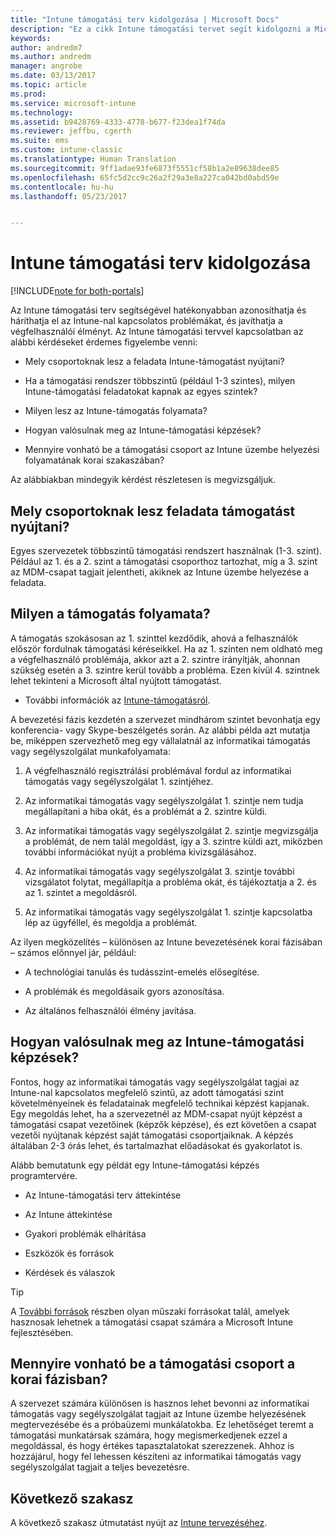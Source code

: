 ```yaml
---
title: "Intune támogatási terv kidolgozása | Microsoft Docs"
description: "Ez a cikk Intune támogatási tervet segít kidolgozni a Microsoft Intune kizárólag felhőalapú megtervezéséhez és implementációjához."
keywords: 
author: andredm7
ms.author: andredm
manager: angrobe
ms.date: 03/13/2017
ms.topic: article
ms.prod: 
ms.service: microsoft-intune
ms.technology: 
ms.assetid: b9428769-4333-4778-b677-f23dea1f74da
ms.reviewer: jeffbu, cgerth
ms.suite: ems
ms.custom: intune-classic
ms.translationtype: Human Translation
ms.sourcegitcommit: 9ff1adae93fe6873f5551cf58b1a2e89638dee85
ms.openlocfilehash: 65fc5d2cc9c26a2f29a3e8a227ca042bd0abd59e
ms.contentlocale: hu-hu
ms.lasthandoff: 05/23/2017


---
```


# <a name="develop-an-intune-support-plan"></a>Intune támogatási terv kidolgozása

[!INCLUDE[note for both-portals](../includes/note-for-both-portals.md)]

Az Intune támogatási terv segítségével hatékonyabban azonosíthatja és háríthatja el az Intune-nal kapcsolatos problémákat, és javíthatja a végfelhasználói élményt. Az Intune támogatási tervvel kapcsolatban az alábbi kérdéseket érdemes figyelembe venni:

-   Mely csoportoknak lesz a feladata Intune-támogatást nyújtani?

-   Ha a támogatási rendszer többszintű (például 1-3 szintes), milyen Intune-támogatási feladatokat kapnak az egyes szintek?

-   Milyen lesz az Intune-támogatás folyamata?

-   Hogyan valósulnak meg az Intune-támogatási képzések?

-   Mennyire vonható be a támogatási csoport az Intune üzembe helyezési folyamatának korai szakaszában?

Az alábbiakban mindegyik kérdést részletesen is megvizsgáljuk.

## <a name="which-teams-are-responsible-for-providing-support"></a>Mely csoportoknak lesz feladata támogatást nyújtani?

Egyes szervezetek többszintű támogatási rendszert használnak (1-3. szint). Például az 1. és a 2. szint a támogatási csoporthoz tartozhat, míg a 3. szint az MDM-csapat tagjait jelentheti, akiknek az Intune üzembe helyezése a feladata.

## <a name="what-is-the-support-process"></a>Milyen a támogatás folyamata?

A támogatás szokásosan az 1. szinttel kezdődik, ahová a felhasználók először fordulnak támogatási kéréseikkel. Ha az 1. szinten nem oldható meg a végfelhasználó problémája, akkor azt a 2. szintre irányítják, ahonnan szükség esetén a 3. szintre kerül tovább a probléma. Ezen kívül 4. szintnek lehet tekinteni a Microsoft által nyújtott támogatást.

-   További információk az [Intune-támogatásról](/intune-classic/troubleshoot/how-to-get-support-for-microsoft-intune).

A bevezetési fázis kezdetén a szervezet mindhárom szintet bevonhatja egy konferencia- vagy Skype-beszélgetés során. Az alábbi példa azt mutatja be, miképpen szervezhető meg egy vállalatnál az informatikai támogatás vagy segélyszolgálat munkafolyamata:

1.  A végfelhasználó regisztrálási problémával fordul az informatikai támogatás vagy segélyszolgálat 1. szintjéhez.

2.  Az informatikai támogatás vagy segélyszolgálat 1. szintje nem tudja megállapítani a hiba okát, és a problémát a 2. szintre küldi.

3.  Az informatikai támogatás vagy segélyszolgálat 2. szintje megvizsgálja a problémát, de nem talál megoldást, így a 3. szintre küldi azt, miközben további információkat nyújt a probléma kivizsgálásához.

4.  Az informatikai támogatás vagy segélyszolgálat 3. szintje további vizsgálatot folytat, megállapítja a probléma okát, és tájékoztatja a 2. és az 1. szintet a megoldásról.

5.  Az informatikai támogatás vagy segélyszolgálat 1. szintje kapcsolatba lép az ügyféllel, és megoldja a problémát.

Az ilyen megközelítés – különösen az Intune bevezetésének korai fázisában – számos előnnyel jár, például:

-   A technológiai tanulás és tudásszint-emelés elősegítése.

-   A problémák és megoldásaik gyors azonosítása.

-   Az általános felhasználói élmény javítása.

## <a name="how-you-plan-to-provide-intune-support-training"></a>Hogyan valósulnak meg az Intune-támogatási képzések?

Fontos, hogy az informatikai támogatás vagy segélyszolgálat tagjai az Intune-nal kapcsolatos megfelelő szintű, az adott támogatási szint követelményeinek és feladatainak megfelelő technikai képzést kapjanak. Egy megoldás lehet, ha a szervezetnél az MDM-csapat nyújt képzést a támogatási csapat vezetőinek (képzők képzése), és ezt követően a csapat vezetői nyújtanak képzést saját támogatási csoportjaiknak. A képzés általában 2-3 órás lehet, és tartalmazhat előadásokat és gyakorlatot is.

Alább bemutatunk egy példát egy Intune-támogatási képzés programtervére.

-   Az Intune-támogatási terv áttekintése

-   Az Intune áttekintése

-   Gyakori problémák elhárítása

-   Eszközök és források

-   Kérdések és válaszok

>[!TIP]
> A [További források](additional-resources.md) részben olyan műszaki forrásokat talál, amelyek hasznosak lehetnek a támogatási csapat számára a Microsoft Intune fejlesztésében.

## <a name="what-opportunities-are-there-to-involve-the-support-team-earlier"></a>Mennyire vonható be a támogatási csoport a korai fázisban?

A szervezet számára különösen is hasznos lehet bevonni az informatikai támogatás vagy segélyszolgálat tagjait az Intune üzembe helyezésének megtervezésébe és a próbaüzemi munkálatokba. Ez lehetőséget teremt a támogatási munkatársak számára, hogy megismerkedjenek ezzel a megoldással, és hogy értékes tapasztalatokat szerezzenek. Ahhoz is hozzájárul, hogy fel lehessen készíteni az informatikai támogatás vagy segélyszolgálat tagjait a teljes bevezetésre.

## <a name="next-section"></a>Következő szakasz

A következő szakasz útmutatást nyújt az [Intune tervezéséhez](section-7-create-an-intune-design.md).

